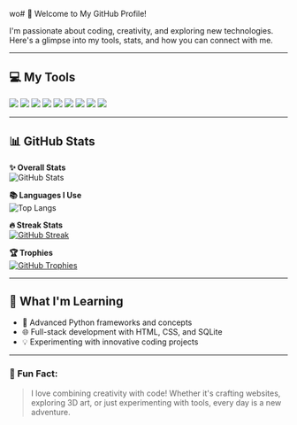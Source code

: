 wo# 👋 Welcome to My GitHub Profile!  

I'm passionate about coding, creativity, and exploring new technologies. Here's a glimpse into my tools, stats, and how you can connect with me.

---

## 💻 My Tools  
[![](https://skillicons.dev/icons?i=py)](https://python.org/ "Python")
[![](https://skillicons.dev/icons?i=pycharm)](https://jetbrains.com/pycharm/ "PyCharm")
[![](https://skillicons.dev/icons?i=discordbots)](https://discord.dev/ "Discord Bots")
[![](https://skillicons.dev/icons?i=html)](## "HTML")
[![](https://skillicons.dev/icons?i=css)](## "CSS")
[![](https://skillicons.dev/icons?i=docker)](## "Docker")
[![](https://skillicons.dev/icons?i=css)](## "")
[![](https://skillicons.dev/icons?i=git)](https://git-scm.com/ "Git")
[![](https://skillicons.dev/icons?i=sqlite)](https://sqlite.org/ "SQLite")

---

## 📊 GitHub Stats  

**✨ Overall Stats**  
![GitHub Stats](https://github-readme-stats.vercel.app/api?username=tibue99&theme=dracula&count_private=true&show_icons=true&hide=contribs)

**📚 Languages I Use**  
![Top Langs](https://github-readme-stats.vercel.app/api/top-langs/?username=tibue99&layout=compact&theme=dracula)

**🔥 Streak Stats**  
[![GitHub Streak](https://streak-stats.demolab.com/?user=tibue99&theme=dracula)](https://git.io/streak-stats)

**🏆 Trophies**  
[![GitHub Trophies](https://github-profile-trophy.vercel.app/?username=tibue99&theme=dracula&no-bg=true&margin-w=5)](https://github.com/ryo-ma/github-profile-trophy)

---

## 🌱 What I'm Learning  
- 🚀 Advanced Python frameworks and concepts  
- 🌐 Full-stack development with HTML, CSS, and SQLite  
- 💡 Experimenting with innovative coding projects  

---

### 🎉 Fun Fact:  
> I love combining creativity with code! Whether it's crafting websites, exploring 3D art, or just experimenting with tools, every day is a new adventure.

